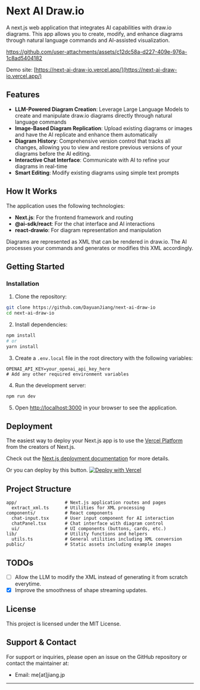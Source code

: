 # Next AI Draw.io

A next.js web application that integrates AI capabilities with draw.io diagrams. This app allows you to create, modify, and enhance diagrams through natural language commands and AI-assisted visualization.

https://github.com/user-attachments/assets/c12dc58a-d227-409e-976a-1c8ad5404182

Demo site: [https://next-ai-draw-io.vercel.app/](https://next-ai-draw-io.vercel.app/)

## Features

-   **LLM-Powered Diagram Creation**: Leverage Large Language Models to create and manipulate draw.io diagrams directly through natural language commands
-   **Image-Based Diagram Replication**: Upload existing diagrams or images and have the AI replicate and enhance them automatically
-   **Diagram History**: Comprehensive version control that tracks all changes, allowing you to view and restore previous versions of your diagrams before the AI editing.
-   **Interactive Chat Interface**: Communicate with AI to refine your diagrams in real-time
-   **Smart Editing**: Modify existing diagrams using simple text prompts

## How It Works

The application uses the following technologies:

-   **Next.js**: For the frontend framework and routing
-   **@ai-sdk/react**: For the chat interface and AI interactions
-   **react-drawio**: For diagram representation and manipulation

Diagrams are represented as XML that can be rendered in draw.io. The AI processes your commands and generates or modifies this XML accordingly.

## Getting Started

### Installation

1. Clone the repository:

```bash
git clone https://github.com/DayuanJiang/next-ai-draw-io
cd next-ai-draw-io
```

2. Install dependencies:

```bash
npm install
# or
yarn install
```

3. Create a `.env.local` file in the root directory with the following variables:

```
OPENAI_API_KEY=your_openai_api_key_here
# Add any other required environment variables
```

4. Run the development server:

```bash
npm run dev
```

5. Open [http://localhost:3000](http://localhost:3000) in your browser to see the application.

## Deployment

The easiest way to deploy your Next.js app is to use the [Vercel Platform](https://vercel.com/new) from the creators of Next.js.

Check out the [Next.js deployment documentation](https://nextjs.org/docs/app/building-your-application/deploying) for more details.

Or you can deploy by this button.
[![Deploy with Vercel](https://vercel.com/button)](https://vercel.com/new/clone?repository-url=https%3A%2F%2Fgithub.com%2FDayuanJiang%2Fnext-ai-draw-io)

## Project Structure

```
app/                  # Next.js application routes and pages
  extract_xml.ts      # Utilities for XML processing
components/           # React components
  chat-input.tsx      # User input component for AI interaction
  chatPanel.tsx       # Chat interface with diagram control
  ui/                 # UI components (buttons, cards, etc.)
lib/                  # Utility functions and helpers
  utils.ts            # General utilities including XML conversion
public/               # Static assets including example images
```

## TODOs

-   [ ] Allow the LLM to modify the XML instead of generating it from scratch everytime.
-   [x] Improve the smoothness of shape streaming updates.

## License

This project is licensed under the MIT License.

## Support & Contact

For support or inquiries, please open an issue on the GitHub repository or contact the maintainer at:

-   Email: me[at]jiang.jp

---
